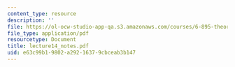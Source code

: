 ```yaml
---
content_type: resource
description: ''
file: https://ol-ocw-studio-app-qa.s3.amazonaws.com/courses/6-895-theory-of-parallel-systems-sma-5509-fall-2003/e63c99b19802a29216379cbceab3b147_lecture14_notes.pdf
file_type: application/pdf
resourcetype: Document
title: lecture14_notes.pdf
uid: e63c99b1-9802-a292-1637-9cbceab3b147
---
```

